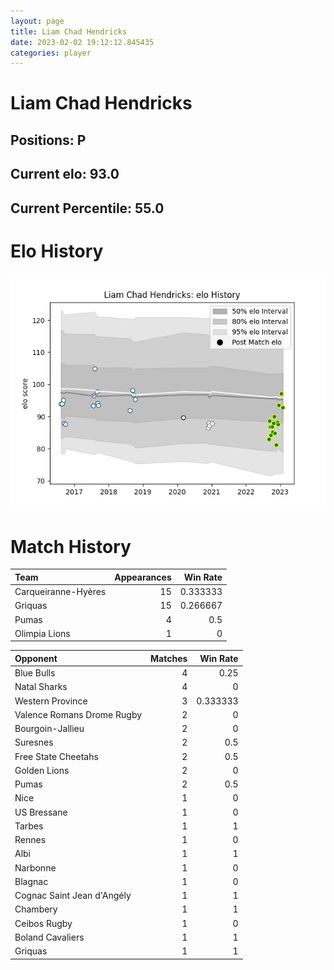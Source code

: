 ```yaml
---  
layout: page  
title: Liam Chad Hendricks  
date: 2023-02-02 19:12:12.845435  
categories: player  
---
```

# Liam Chad Hendricks

## Positions: P

## Current elo: 93.0

## Current Percentile: 55.0

# Elo History


![elo history](history_LiamChadHendricks.png)
# Match History


| Team                |   Appearances |   Win Rate |
|:--------------------|--------------:|-----------:|
| Carqueiranne-Hyères |            15 |   0.333333 |
| Griquas             |            15 |   0.266667 |
| Pumas               |             4 |   0.5      |
| Olimpia Lions       |             1 |   0        |

| Opponent                   |   Matches |   Win Rate |
|:---------------------------|----------:|-----------:|
| Blue Bulls                 |         4 |   0.25     |
| Natal Sharks               |         4 |   0        |
| Western Province           |         3 |   0.333333 |
| Valence Romans Drome Rugby |         2 |   0        |
| Bourgoin-Jallieu           |         2 |   0        |
| Suresnes                   |         2 |   0.5      |
| Free State Cheetahs        |         2 |   0.5      |
| Golden Lions               |         2 |   0        |
| Pumas                      |         2 |   0.5      |
| Nice                       |         1 |   0        |
| US Bressane                |         1 |   0        |
| Tarbes                     |         1 |   1        |
| Rennes                     |         1 |   0        |
| Albi                       |         1 |   1        |
| Narbonne                   |         1 |   0        |
| Blagnac                    |         1 |   0        |
| Cognac Saint Jean d'Angély |         1 |   1        |
| Chambery                   |         1 |   1        |
| Ceibos Rugby               |         1 |   0        |
| Boland Cavaliers           |         1 |   1        |
| Griquas                    |         1 |   1        |